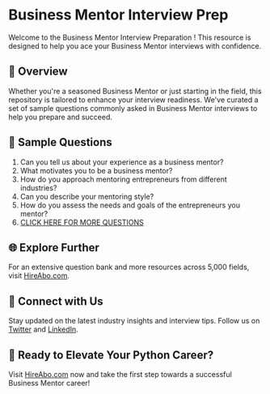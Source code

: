 # Business Mentor Interview Prep

Welcome to the Business Mentor Interview Preparation ! This resource is designed to help you ace your Business Mentor interviews with confidence.

## 🚀 Overview

Whether you're a seasoned Business Mentor or just starting in the field, this repository is tailored to enhance your interview readiness. We've curated a set of sample questions commonly asked in Business Mentor interviews to help you prepare and succeed.

## 📝 Sample Questions

1. Can you tell us about your experience as a business mentor?
2. What motivates you to be a business mentor?
3. How do you approach mentoring entrepreneurs from different industries?
4. Can you describe your mentoring style?
5. How do you assess the needs and goals of the entrepreneurs you mentor?
6. [CLICK HERE FOR MORE QUESTIONS](https://hireabo.com/job/1_4_42/Business%20Mentor)

## 🌐 Explore Further

For an extensive question bank and more resources across 5,000 fields, visit [HireAbo.com](https://www.hireabo.com).

## 📱 Connect with Us

Stay updated on the latest industry insights and interview tips. Follow us on [Twitter](https://twitter.com/hireabo) and [LinkedIn](https://www.linkedin.com/in/hire-abo-3609972a8/).

## 🚀 Ready to Elevate Your Python Career?

Visit [HireAbo.com](https://www.hireabo.com) now and take the first step towards a successful Business Mentor career!